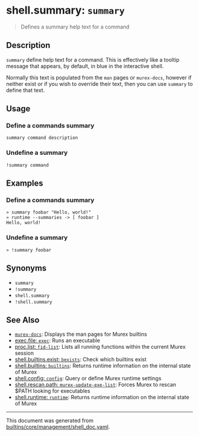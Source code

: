 # shell.summary: `summary` 

> Defines a summary help text for a command

## Description

`summary` define help text for a command. This is effectively like a tooltip
message that appears, by default, in blue in the interactive shell.

Normally this text is populated from the `man` pages or `murex-docs`, however
if neither exist or if you wish to override their text, then you can use
`summary` to define that text.

## Usage

### Define a commands summary

```
summary command description
```

### Undefine a summary

```
!summary command
```

## Examples

### Define a commands summary

```
» summary foobar "Hello, world!"
» runtime --summaries -> [ foobar ]
Hello, world! 
```

### Undefine a summary

```
» !summary foobar
```

## Synonyms

* `summary`
* `!summary`
* `shell.summary`
* `!shell.summary`


## See Also

* [`murex-docs`](../commands/murex-docs.md):
  Displays the man pages for Murex builtins
* [exec.file: `exec`](../commands/exec.md):
  Runs an executable
* [proc.list: `fid-list`](../commands/fid-list.md):
  Lists all running functions within the current Murex session
* [shell.builtins.exist: `bexists`](../commands/bexists.md):
  Check which builtins exist
* [shell.builtins: `builtins`](../commands/runtime.md):
  Returns runtime information on the internal state of Murex
* [shell.config: `config`](../commands/config.md):
  Query or define Murex runtime settings
* [shell.rescan.path: `murex-update-exe-list`](../commands/murex-update-exe-list.md):
  Forces Murex to rescan $PATH looking for executables
* [shell.runtime: `runtime`](../commands/runtime.md):
  Returns runtime information on the internal state of Murex

<hr/>

This document was generated from [builtins/core/management/shell_doc.yaml](https://github.com/lmorg/murex/blob/master/builtins/core/management/shell_doc.yaml).